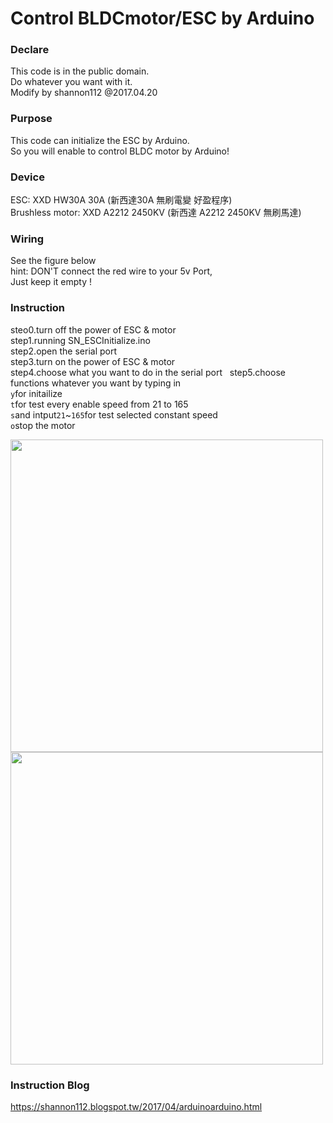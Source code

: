# Control BLDCmotor/ESC by Arduino
### Declare  
This code is in the public domain.  
Do whatever you want with it.  
Modify by shannon112 @2017.04.20  
  
### Purpose  
This code can initialize the ESC by Arduino.  
So you will enable to control BLDC motor by Arduino! 
  
### Device  
ESC: XXD HW30A 30A (新西達30A 無刷電變 好盈程序)  
Brushless motor: XXD A2212 2450KV (新西達 A2212 2450KV 無刷馬達)  
   
### Wiring  
See the figure below    
hint: DON'T connect the red wire to your 5v Port,  
Just keep it empty !  
  
### Instruction  
steo0.turn off the power of ESC & motor  
step1.running SN_ESCInitialize.ino   
step2.open the serial port  
step3.turn on the power of ESC & motor  
step4.choose what you want to do in the serial port  
step5.choose functions whatever you want by typing in   
```y```for initailize  
```t```for test every enable speed from 21 to 165  
```s```and intput```21```~```165```for test selected constant speed  
```o```stop the motor   

<img src="https://raw.githubusercontent.com/shannon112/arduino_ESCandBLDC/master/image.jpg" width="500">
  
<img src="https://raw.githubusercontent.com/shannon112/arduino_ESCandBLDC/master/image2.png" width="500">

### Instruction Blog
https://shannon112.blogspot.tw/2017/04/arduinoarduino.html
